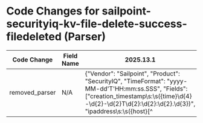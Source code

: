 # Code Changes for sailpoint-securityiq-kv-file-delete-success-filedeleted (Parser)

| Code Change | Field Name | 2025.13.1 | 2025.14.1 |
|-------------|------------|-----------|------------|
| removed_parser | N/A | {"Vendor": "Sailpoint", "Product": "SecurityIQ", "TimeFormat": "yyyy-MM-dd'T'HH:mm:ss.SSS", "Fields": ["creation_timestamp\s:\s({time}\d{4}-\d{2}-\d{2}T\d{2}:\d{2}:\d{2}.\d{3})", "ipaddress\s:\s({host}[^|]+)\s\|", "ipaddress\s:\s({dest_ip}((([0-9a-fA-F.]{0,4}):{1,2}){1,7}([0-9a-fA-F]){0,4})|(((25[0-5]|(2[0-4]|1\d|[0-9]|)\d)\.?\b){4}))(:({dest_port}\d+))? \|", "applicationtype\s:\s({app}[^|]+)\s\|", "fileextension\s:\s({file_ext}[^|]+)\s\|", "userfullname\s:\s({email_address}([A-Za-z0-9]+[!#$%&'+\/=?^_`~.\-])*[A-Za-z0-9]+@({email_domain}[^\]\s\"\\,;\|]+\.[^\]\s\"\\,;\|]+))\s\|", "objectname\s:\s({file_name}[^|]+) \|", "\spath\s:\s({file_dir}[^|]+)\s\|", "actiontype\s:\sFile\s({operation}[^|]+)\s\|"], "Name": "sailpoint-securityiq-kv-file-delete-success-filedeleted", "Conditions": ["| applicationtype : OneDrive ", "actiontype : File Deleted"], "ParserVersion": "v1.0.0"} | N/A |